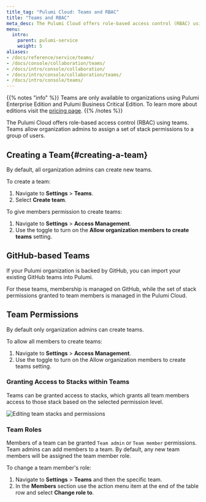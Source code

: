 ```yaml
---
title_tag: "Pulumi Cloud: Teams and RBAC"
title: "Teams and RBAC"
meta_desc: The Pulumi Cloud offers role-based access control (RBAC) using teams. Learn how how to create and manage teams in this guide.
menu:
  intro:
    parent: pulumi-service
    weight: 5
aliases:
- /docs/reference/service/teams/
- /docs/console/collaboration/teams/
- /docs/intro/console/collaboration/
- /docs/intro/console/collaboration/teams/
- /docs/intro/console/teams/
---
```


{{% notes "info" %}}
Teams are only available to organizations using Pulumi Enterprise Edition and Pulumi Business Critical Edition.
To learn more about editions visit the [pricing page](/pricing/).
{{% /notes %}}

The Pulumi Cloud offers role-based access control (RBAC) using teams. Teams allow organization admins to assign a set of stack permissions to a group of users.

## Creating a Team{#creating-a-team}

By default, all organization admins can create new teams.

To create a team:

1. Navigate to **Settings** > **Teams**.
1. Select **Create team**.

To give members permission to create teams:

1. Navigate to **Settings** > **Access Management**.
1. Use the toggle to turn on the **Allow organization members to create teams** setting.

## GitHub-based Teams

If your Pulumi organization is backed by GitHub, you can import your existing
GitHub teams into Pulumi.

For these teams, membership is managed on GitHub, while the set of stack
permissions granted to team members is managed in the Pulumi Cloud.

## Team Permissions

By default only organization admins can create teams.

To allow all members to create teams:

1. Navigate to **Settings** > **Access Management**.
1. Use the toggle to turn on the Allow organization members to create teams setting.

### Granting Access to Stacks within Teams

Teams can be granted access to stacks, which grants all team members access to those stack based on the selected permission level.

![Editing team stacks and permissions](/images/docs/reference/service/editing-stack-permissions.png)

### Team Roles

Members of a team can be granted `Team admin` or `Team member` permissions. Team admins can add members to a
team. By default, any new team members will be assigned the team member role.

To change a team member's role:

1. Navigate to **Settings** > **Teams** and then the specific team.
1. In the **Members** section use the action menu item at the end of the table row and select **Change role to**.
